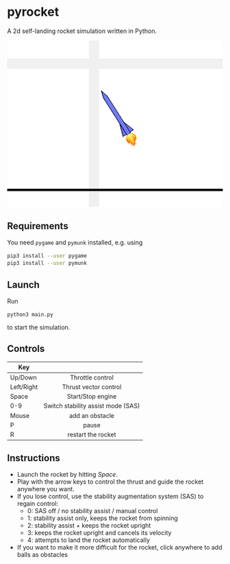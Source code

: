 # pyrocket

A 2d self-landing rocket simulation written in Python.

![](res/sample.png)

## Requirements

You need `pygame` and `pymunk` installed, e.g. using

```bash
pip3 install --user pygame
pip3 install --user pymunk
```

## Launch

Run

```python3
python3 main.py
```

to start the simulation.

## Controls

| Key        |                                    |
| ---------- | :--------------------------------: |
| Up/Down    |          Throttle control          |
| Left/Right |       Thrust vector control        |
| Space      |         Start/Stop engine          |
| 0-9        | Switch stability assist mode (SAS) |
| Mouse      |          add an obstacle           |
| P          |               pause                |
| R          |         restart the rocket         |

## Instructions

- Launch the rocket by hitting _Space_.
- Play with the arrow keys to control the thrust and guide the rocket anywhere you want.
- If you lose control, use the stability augmentation system (SAS) to regain control:
  - 0: SAS off / no stability assist / manual control
  - 1: stability assist only, keeps the rocket from spinning
  - 2: stability assist + keeps the rocket upright
  - 3: keeps the rocket upright and cancels its velocity
  - 4: attempts to land the rocket automatically
- If you want to make it more difficult for the rocket, click anywhere to add balls as obstacles
